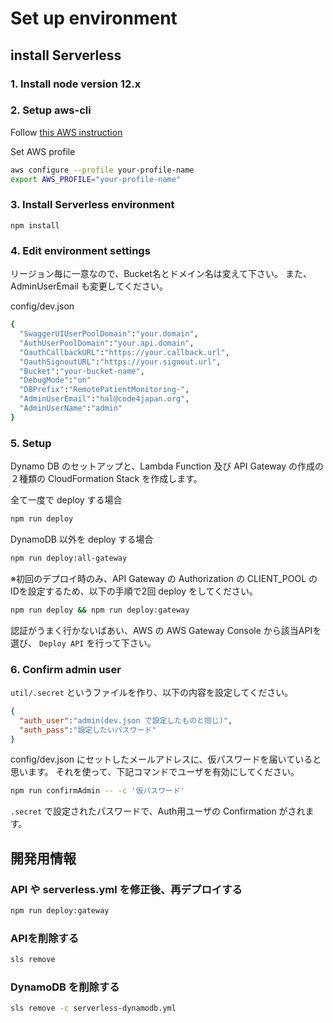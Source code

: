 # Set up environment

## install Serverless

### 1. Install node version 12.x

### 2. Setup aws-cli

Follow [this AWS instruction](https://docs.aws.amazon.com/ja_jp/cli/latest/userguide/install-cliv2.html)

Set AWS profile

```bash
aws configure --profile your-profile-name
export AWS_PROFILE="your-profile-name"
```

### 3. Install Serverless environment

`npm install`

### 4. Edit environment settings

リージョン毎に一意なので、Bucket名とドメイン名は変えて下さい。
また、AdminUserEmail も変更してください。

config/dev.json

```bash
{
  "SwaggerUIUserPoolDomain":"your.domain",
  "AuthUserPoolDomain":"your.api.domain",
  "OauthCallbackURL":"https://your.callback.url",
  "OauthSignoutURL":"https://your.signout.url",
  "Bucket":"your-bucket-name",
  "DebugMode":"on"
  "DBPrefix":"RemotePatientMonitoring-",
  "AdminUserEmail":"hal@code4japan.org",
  "AdminUserName":"admin"
}
```

### 5. Setup

Dynamo DB のセットアップと、Lambda Function 及び API Gateway の作成の２種類の CloudFormation Stack を作成します。

全て一度で deploy する場合

```bash
npm run deploy
```

DynamoDB 以外を deploy する場合

```bash
npm run deploy:all-gateway
```

※初回のデプロイ時のみ、API Gateway の Authorization の CLIENT_POOL のIDを設定するため、以下の手順で2回 deploy をしてください。

```bash
npm run deploy && npm run deploy:gateway
```

認証がうまく行かないばあい、AWS の AWS Gateway Console から該当APIを選び、 `Deploy API` を行って下さい。



### 6. Confirm admin user

`util/.secret` というファイルを作り、以下の内容を設定してください。

```json
{
  "auth_user":"admin(dev.json で設定したものと同じ)", 
  "auth_pass":"設定したいパスワード"
}
```

config/dev.json にセットしたメールアドレスに、仮パスワードを届いていると思います。
それを使って、下記コマンドでユーザを有効にしてください。

```bash
npm run confirmAdmin -- -c '仮パスワード' 
```

`.secret` で設定されたパスワードで、Auth用ユーザの Confirmation がされます。

## 開発用情報

### API や serverless.yml を修正後、再デプロイする

```bash
npm run deploy:gateway
```

### APIを削除する

```bash
sls remove
```

### DynamoDB を削除する

```bash
sls remove -c serverless-dynamodb.yml
```

